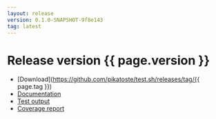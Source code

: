 ```yaml
---
layout: release
version: 0.1.0-SNAPSHOT-9f8e143
tag: latest
---
```

# Release version {{ page.version }}

* [Download](https://github.com/pikatoste/test.sh/releases/tag/{{ page.tag }})
* [Documentation](doc/)
* [Test output](buildinfo/testmain.html)
* [Coverage report](buildinfo/coverage/)
